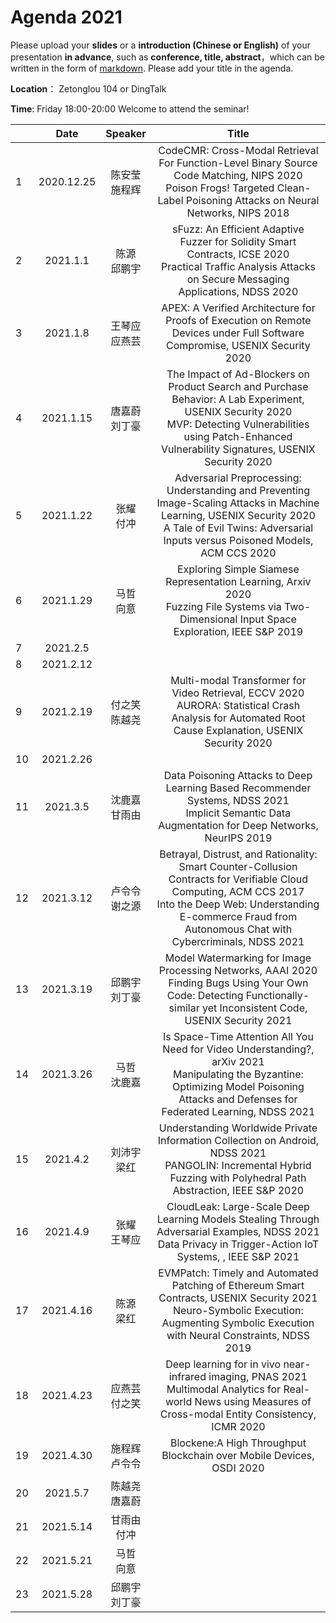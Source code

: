 
# Agenda 2021
Please upload your **slides** or a **introduction (Chinese or English)** of your presentation **in advance**,
such as **conference, title, abstract**，which can be written in the form of [markdown](http://sspai.com/25137). Please add your title in the agenda.

**Location**： Zetonglou 104 or DingTalk

**Time**: Friday 18:00-20:00  Welcome to attend the seminar!


||Date|Speaker|Title|
|---|:---:|:---:|:---:|
|1|2020.12.25|陈安莹<br>施程辉|CodeCMR: Cross-Modal Retrieval For Function-Level Binary Source Code Matching, NIPS 2020<br>Poison Frogs! Targeted Clean-Label Poisoning Attacks on Neural Networks, NIPS 2018|
|2|2021.1.1|陈源<br>邱鹏宇|sFuzz: An Efficient Adaptive Fuzzer for Solidity Smart Contracts, ICSE 2020<br>Practical Traffic Analysis Attacks on Secure Messaging Applications, NDSS 2020|
|3|2021.1.8|王琴应<br>应燕芸|APEX: A Verified Architecture for Proofs of Execution on Remote Devices under Full Software Compromise, USENIX Security 2020|
|4|2021.1.15|唐嘉蔚<br>刘丁豪|The Impact of Ad-Blockers on Product Search and Purchase Behavior: A Lab Experiment, USENIX Security 2020<br>MVP: Detecting Vulnerabilities using Patch-Enhanced Vulnerability Signatures, USENIX Security 2020|
|5|2021.1.22|张耀<br>付冲|Adversarial Preprocessing: Understanding and Preventing Image-Scaling Attacks in Machine Learning, USENIX Security 2020<br>A Tale of Evil Twins: Adversarial Inputs versus Poisoned Models, ACM CCS 2020|
|6|2021.1.29|马哲<br>向意|Exploring Simple Siamese Representation Learning, Arxiv 2020<br>Fuzzing File Systems via Two-Dimensional Input Space Exploration, IEEE S&P 2019|
|7|2021.2.5|||
|8|2021.2.12|||
|9|2021.2.19|付之笑<br>陈越尧|Multi-modal Transformer for Video Retrieval, ECCV 2020<br>AURORA: Statistical Crash Analysis for Automated Root Cause Explanation, USENIX Security 2020|
|10|2021.2.26|||
|11|2021.3.5|沈鹿嘉<br>甘雨由|Data Poisoning Attacks to Deep Learning Based Recommender Systems, NDSS 2021<br>Implicit Semantic Data Augmentation for Deep Networks, NeurIPS 2019|
|12|2021.3.12|卢令令<br>谢之源|Betrayal, Distrust, and Rationality: Smart Counter-Collusion Contracts for Verifiable Cloud Computing, ACM CCS 2017<br>Into the Deep Web: Understanding E-commerce Fraud from Autonomous Chat with Cybercriminals, NDSS 2021|
|13|2021.3.19|邱鹏宇<br>刘丁豪|Model Watermarking for Image Processing Networks, AAAI 2020<br>Finding Bugs Using Your Own Code: Detecting Functionally-similar yet Inconsistent Code, USENIX Security 2021|
|14|2021.3.26|马哲<br>沈鹿嘉|Is Space-Time Attention All You Need for Video Understanding?, arXiv 2021<br>Manipulating the Byzantine: Optimizing Model Poisoning Attacks and Defenses for Federated Learning, NDSS 2021|
|15|2021.4.2|刘沛宇<br>梁红|Understanding Worldwide Private Information Collection on Android, NDSS 2021<br>PANGOLIN: Incremental Hybrid Fuzzing with Polyhedral Path Abstraction, IEEE S&P 2020|
|16|2021.4.9|张耀<br>王琴应|CloudLeak: Large-Scale Deep Learning Models Stealing Through Adversarial Examples, NDSS 2021<br>Data Privacy in Trigger-Action IoT Systems, , IEEE S&P 2021|
|17|2021.4.16|陈源<br>梁红|EVMPatch: Timely and Automated Patching of Ethereum Smart Contracts, USENIX Security 2021<br>Neuro-Symbolic Execution: Augmenting Symbolic Execution with Neural Constraints, NDSS 2019|
|18|2021.4.23|应燕芸<br>付之笑|Deep learning for in vivo near-infrared imaging, PNAS 2021<br>Multimodal Analytics for Real-world News using Measures of Cross-modal Entity Consistency, ICMR 2020|
|19|2021.4.30|施程辉<br>卢令令|Blockene:A High Throughput Blockchain over Mobile Devices, OSDI 2020|
|20|2021.5.7|陈越尧<br>唐嘉蔚||
|21|2021.5.14|甘雨由<br>付冲||
|22|2021.5.21|马哲<br>向意||
|23|2021.5.28|邱鹏宇<br>刘丁豪||

